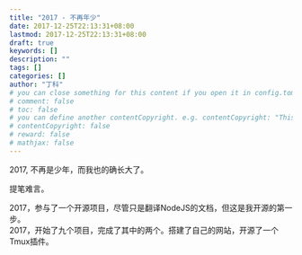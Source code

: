 ```yaml
---
title: "2017 - 不再年少"
date: 2017-12-25T22:13:31+08:00
lastmod: 2017-12-25T22:13:31+08:00
draft: true
keywords: []
description: ""
tags: []
categories: []
author: "丁科"
# you can close something for this content if you open it in config.toml.
# comment: false
# toc: false
# you can define another contentCopyright. e.g. contentCopyright: "This is an another copyright."
# contentCopyright: false
# reward: false
# mathjax: false
---
```


2017, 不再是少年，而我也的确长大了。

<!--more-->

提笔难言。
 
2017，参与了一个开源项目，尽管只是翻译NodeJS的文档，但这是我开源的第一步。  
2017，开始了九个项目，完成了其中的两个。搭建了自己的网站，开源了一个Tmux插件。
